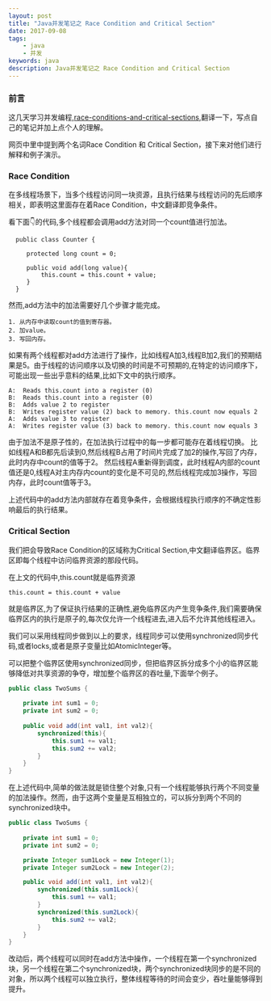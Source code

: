 ```yaml
---
layout: post
title: "Java并发笔记之 Race Condition and Critical Section"
date: 2017-09-08
tags:
    - java    
    - 并发
keywords: java
description: Java并发笔记之 Race Condition and Critical Section
---
```

### 前言
这几天学习并发编程,[race-conditions-and-critical-sections](http://tutorials.jenkov.com/java-concurrency/race-conditions-and-critical-sections.html),翻译一下，写点自己的笔记并加上点个人的理解。

网页中里中提到两个名词Race Condition 和 Critical Section，接下来对他们进行解释和例子演示。

### Race Condition

在多线程场景下，当多个线程访问同一块资源，且执行结果与线程访问的先后顺序相关，即表明这里面存在着Race Condition，中文翻译即竞争条件。

看下面👇的代码,多个线程都会调用add方法对同一个count值进行加法。

```
  public class Counter {

     protected long count = 0;

     public void add(long value){
         this.count = this.count + value;
     }
  }
```

然而,add方法中的加法需要好几个步骤才能完成。


```
1. 从内存中读取count的值到寄存器。
2. 加value。
3. 写回内存。
```

如果有两个线程都对add方法进行了操作，比如线程A加3,线程B加2,我们的预期结果是5。由于线程的访问顺序以及切换的时间是不可预期的,在特定的访问顺序下，可能出现一些出乎意料的结果,比如下文中的执行顺序。

```
A:  Reads this.count into a register (0)
B:  Reads this.count into a register (0)
B:  Adds value 2 to register
B:  Writes register value (2) back to memory. this.count now equals 2
A:  Adds value 3 to register
A:  Writes register value (3) back to memory. this.count now equals 3

```

由于加法不是原子性的，在加法执行过程中的每一步都可能存在着线程切换。
比如线程A和B都先后读到0,然后线程B占用了时间片完成了加2的操作,写回了内存，此时内存中count的值等于2。
然后线程A重新得到调度，此时线程A内部的count值还是0,线程A对主内存内count的变化是不可见的,然后线程完成加3操作，写回内存，此时count值等于3。

上述代码中的add方法内部就存在着竞争条件，会根据线程执行顺序的不确定性影响最后的执行结果。

### Critical Section

我们把会导致Race Condition的区域称为Critical Section,中文翻译临界区。临界区即每个线程中访问临界资源的那段代码。

在上文的代码中,this.count就是临界资源

```
this.count = this.count + value
```

就是临界区,为了保证执行结果的正确性,避免临界区内产生竞争条件,我们需要确保临界区内的执行是原子的,每次仅允许一个线程进去,进入后不允许其他线程进入。

我们可以采用线程同步做到以上的要求，线程同步可以使用synchronized同步代码,或者locks,或者是原子变量比如AtomicInteger等。

可以把整个临界区使用synchronized同步，但把临界区拆分成多个小的临界区能够降低对共享资源的争夺，增加整个临界区的吞吐量,下面举个例子。


```java
public class TwoSums {
    
    private int sum1 = 0;
    private int sum2 = 0;
    
    public void add(int val1, int val2){
        synchronized(this){
            this.sum1 += val1;   
            this.sum2 += val2;
        }
    }
}
```

在上述代码中,简单的做法就是锁住整个对象,只有一个线程能够执行两个不同变量的加法操作。然而，由于这两个变量是互相独立的，可以拆分到两个不同的synchronized块中。


```java
public class TwoSums {
    
    private int sum1 = 0;
    private int sum2 = 0;

    private Integer sum1Lock = new Integer(1);
    private Integer sum2Lock = new Integer(2);

    public void add(int val1, int val2){
        synchronized(this.sum1Lock){
            this.sum1 += val1;   
        }
        synchronized(this.sum2Lock){
            this.sum2 += val2;
        }
    }
}
```

改动后，两个线程可以同时在add方法中操作，一个线程在第一个synchronized块，另一个线程在第二个synchronized块，两个synchronized块同步的是不同的对象，所以两个线程可以独立执行，整体线程等待的时间会变少，吞吐量能够得到提升。


